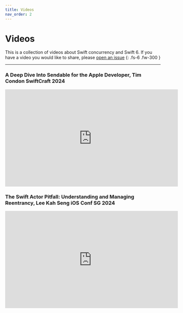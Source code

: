 ```yaml
---
title: Videos
nav_order: 2
---
```


# Videos

This is a collection of videos about Swift concurrency and Swift 6. If you have a video you would like to share, please [open an issue](https://github.com/gmoraleda/swift-migration/issues/new/)
{: .fs-6 .fw-300 }

---

### A Deep Dive Into Sendable for the Apple Developer, Tim Condon SwiftCraft 2024

<iframe width="560" height="315" src="https://www.youtube.com/embed/9RgvESMaO1M?si=1DayB5ymuxP3CVqX" title="YouTube video player" frameborder="0" allow="accelerometer; autoplay; clipboard-write; encrypted-media; gyroscope; picture-in-picture; web-share" referrerpolicy="strict-origin-when-cross-origin" allowfullscreen></iframe>

### The Swift Actor Pitfall: Understanding and Managing Reentrancy, Lee Kah Seng iOS Conf SG 2024

<iframe width="560" height="315" src="https://www.youtube.com/embed/wpVwHkBVdJc?si=Nl7510TBylIRBu54" title="YouTube video player" frameborder="0" allow="accelerometer; autoplay; clipboard-write; encrypted-media; gyroscope; picture-in-picture; web-share" referrerpolicy="strict-origin-when-cross-origin" allowfullscreen></iframe>
